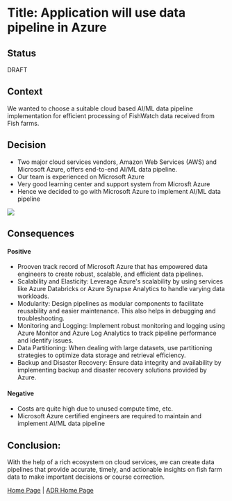 # Title: Application will use data pipeline in Azure

## Status

DRAFT

## Context

We wanted to choose a suitable cloud based AI/ML data pipeline implementation for efficient processing of FishWatch data received from Fish farms.

## Decision

* Two major cloud services vendors, Amazon Web Services (AWS) and Microsoft Azure, offers end-to-end AI/ML data pipeline.
* Our team is experienced on Microsoft Azure
* Very good learning center and support system from Microsft Azure
* Hence we decided to go with Microsoft Azure to implement AI/ML data pipeline

![](https://media.licdn.com/dms/image/D4D12AQGqJBsL1cyuiQ/article-cover_image-shrink_720_1280/0/1690974328345?e=2147483647&v=beta&t=jOlUpmtgG3y4uoKYMTS23FKSh_EQbBJqFdVHzPD9ZyY)

## Consequences

#### Positive
* Prooven track record of Microsoft Azure that has empowered data engineers to create robust, scalable, and efficient data pipelines.
* Scalability and Elasticity: Leverage Azure's scalability by using services like Azure Databricks or Azure Synapse Analytics to handle varying data workloads.
* Modularity: Design pipelines as modular components to facilitate reusability and easier maintenance. This also helps in debugging and troubleshooting.
* Monitoring and Logging: Implement robust monitoring and logging using Azure Monitor and Azure Log Analytics to track pipeline performance and identify issues.
* Data Partitioning: When dealing with large datasets, use partitioning strategies to optimize data storage and retrieval efficiency.
* Backup and Disaster Recovery: Ensure data integrity and availability by implementing backup and disaster recovery solutions provided by Azure.

#### Negative
* Costs are quite high due to unused compute time, etc.
* Microsoft Azure certified engineers are required to maintain and implement AI/ML data pipeline

## Conclusion:

With the help of a rich ecosystem on cloud services, we can create data pipelines that provide accurate, timely, and actionable insights on fish farm data to make important decisions or course correction.

[Home Page](../README.md) | [ADR Home Page](../Architecture_Decision_Reports)
